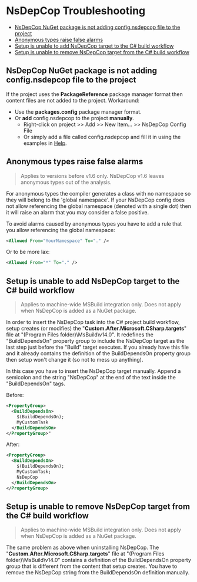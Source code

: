 # NsDepCop Troubleshooting

* [NsDepCop NuGet package is not adding config.nsdepcop file to the project](#item4)
* [Anonymous types raise false alarms](#item3)
* [Setup is unable to add NsDepCop target to the C# build workflow](#item2)
* [Setup is unable to remove NsDepCop target from the C# build workflow](#item1)

<a name="item4"></a>
## NsDepCop NuGet package is not adding config.nsdepcop file to the project
If the project uses the **PackageReference** package manager format then content files are not added to the project. 
Workaround:
* Use the **packages.config** package manager format.
* Or **add** config.nsdepcop to the project **manually**.
  * Right-click on project >> Add >> New Item... >> NsDepCop Config File
  * Or simply add a file called config.nsdepcop and fill it in using the examples in [Help](Help.md).

<a name="item3"></a>
## Anonymous types raise false alarms

> Applies to versions before v1.6 only. NsDepCop v1.6 leaves anonymous types out of the analysis. 

For anonymous types the compiler generates a class with no namespace so they will belong to the 'global namespace'. If your NsDepCop config does not allow referencing the global namespace (denoted with a single dot) then it will raise an alarm that you may consider a false positive.

To avoid alarms caused by anonymous types you have to add a rule that you allow referencing the global namespace:
```xml
<Allowed From="YourNamespace" To="." />
```

Or to be more lax:
```xml
<Allowed From="*" To="." />
```

<a name="item2"></a>
## Setup is unable to add NsDepCop target to the C# build workflow

> Applies to machine-wide MSBuild integration only. Does not apply when NsDepCop is added as a NuGet package.

In order to insert the NsDepCop task into the C# project build workflow, setup creates (or modifies) the "**Custom.After.Microsoft.CSharp.targets**" file at "(Program Files folder)\MsBuild\v14.0".
It redefines the "BuildDependsOn" property group to include the NsDepCop target as the last step just before the "Build" target executes. 
If you already have this file and it already contains the definition of the BuildDependsOn property group then setup won't change it (so not to mess up anything). 

In this case you have to insert the NsDepCop target manually. 
Append a semicolon and the string "NsDepCop" at the end of the text inside the "BuildDependsOn" tags.

Before:
```xml
<PropertyGroup>
  <BuildDependsOn>
    $(BuildDependsOn);
    MyCustomTask
  </BuildDependsOn>
</PropertyGroup>"
```
After:
```xml
<PropertyGroup>
  <BuildDependsOn>
    $(BuildDependsOn);
    MyCustomTask;
    NsDepCop
  </BuildDependsOn>
</PropertyGroup>
```

<a name="item1"></a>
## Setup is unable to remove NsDepCop target from the C# build workflow

> Applies to machine-wide MSBuild integration only. Does not apply when NsDepCop is added as a NuGet package.

The same problem as above when uninstalling NsDepCop. 
The "**Custom.After.Microsoft.CSharp.targets**" file at "(Program Files folder)\MsBuild\v14.0" contains a definition of the BuildDependsOn property group that is different from the content that setup creates. 
You have to remove the NsDepCop string from the BuildDependsOn definition manually.
